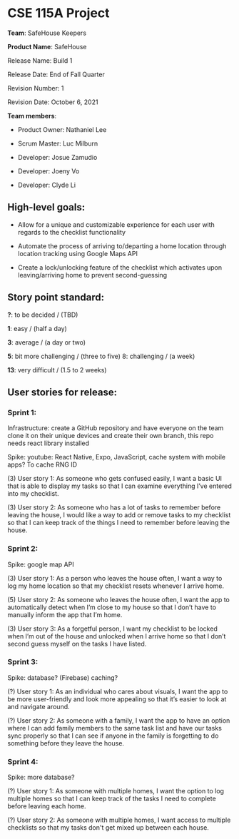 # CSE 115A Project
**Team**:  SafeHouse Keepers 

**Product Name**: SafeHouse 

Release Name: Build 1

Release Date: End of Fall Quarter 

Revision Number: 1

Revision Date: October 6, 2021

**Team members**:

* Product Owner: Nathaniel Lee

* Scrum Master: Luc Milburn

* Developer: Josue Zamudio

* Developer: Joeny Vo

* Developer: Clyde Li

  

## High-level goals:

* Allow for a unique and customizable experience for each user with regards to the checklist functionality

* Automate the process of arriving to/departing a home location through location tracking using Google Maps API

* Create a lock/unlocking feature of the checklist which activates upon leaving/arriving home to prevent second-guessing

  

## Story point standard:

**?**: to be decided / (TBD)

**1**: easy / (half a day)

**3**: average / (a day or two)

**5**: bit more challenging / (three to five) 8: challenging / (a week)

**13**: very difficult / (1.5 to 2 weeks)

  

## User stories for release:

  

### Sprint 1:

Infrastructure: create a GitHub repository and have everyone on the team clone it on their unique devices and create their own branch, this repo needs react library installed

Spike: youtube: React Native, Expo, JavaScript, cache system with mobile apps? To cache RNG ID

(3) User story 1: As someone who gets confused easily, I want a basic UI that is able to display my tasks so that I can examine everything I’ve entered into my checklist.

(3) User story 2: As someone who has a lot of tasks to remember before leaving the house, I would like a way to add or remove tasks to my checklist so that I can keep track of the things I need to remember before leaving the house.

### Sprint 2:

Spike: google map API

(3) User story 1: As a person who leaves the house often, I want a way to log my home location so that my checklist resets whenever I arrive home.

(5) User story 2: As someone who leaves the house often, I want the app to automatically detect when I’m close to my house so that I don’t have to manually inform the app that I’m home.

(3) User story 3: As a forgetful person, I want my checklist to be locked when I’m out of the house and unlocked when I arrive home so that I don’t second guess myself on the tasks I have listed.

### Sprint 3:

Spike: database? (Firebase) caching?

(?) User story 1: As an individual who cares about visuals, I want the app to be more user-friendly and look more appealing so that it’s easier to look at and navigate around.

(?) User story 2: As someone with a family, I want the app to have an option where I can add family members to the same task list and have our tasks sync properly so that I can see if anyone in the family is forgetting to do something before they leave the house. 


### Sprint 4:

Spike: more database?

(?) User story 1: As someone with multiple homes, I want the option to log multiple homes so that I can keep track of the tasks I need to complete before leaving each home.

(?) User story 2: As someone with multiple homes, I want access to multiple checklists so that my tasks don't get mixed up between each house.
